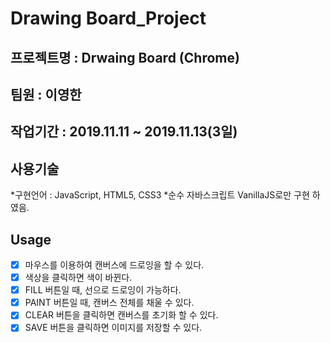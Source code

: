 # Drawing Board_Project
## 프로젝트명 : Drwaing Board (Chrome)
## 팀원 : 이영한
## 작업기간 : 2019.11.11 ~ 2019.11.13(3일)

## 사용기술
  *구현언어 : JavaScript, HTML5, CSS3
  *순수 자바스크립트 VanillaJS로만 구현 하였음.
  
## Usage
 - [X] 마우스를 이용하여 캔버스에 드로잉을 할 수 있다.
 - [X] 색상을 클릭하면 색이 바뀐다.
 - [X] FILL 버튼일 때, 선으로 드로잉이 가능하다.
 - [X] PAINT 버튼일 때, 캔버스 전체를 채울 수 있다.
 - [X] CLEAR 버튼을 클릭하면 캔버스를 초기화 할 수 있다.
 - [X] SAVE 버튼을 클릭하면 이미지를 저장할 수 있다.

